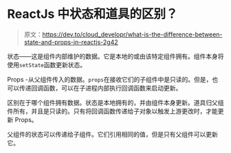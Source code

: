 # ReactJs 中状态和道具的区别？

> 原文：<https://dev.to/cloud_developr/what-is-the-difference-between-state-and-props-in-reactjs-2g42>

状态——这是组件内部维护的数据。它是本地的或由该特定组件拥有。组件本身将使用`setState`函数更新状态。

Props -从父组件传入的数据。`props`在接收它们的子组件中是只读的。但是，也可以传递回调函数，可以在子进程内部执行回调函数来启动更新。

区别在于哪个组件拥有数据。状态是本地拥有的，并由组件本身更新。道具归父组件所有，并且是只读的。只有将回调函数传递给子对象以触发上游更改时，才能更新 Props。

父组件的状态可以传递给子组件。它们引用相同的值，但是只有父组件可以更新它。